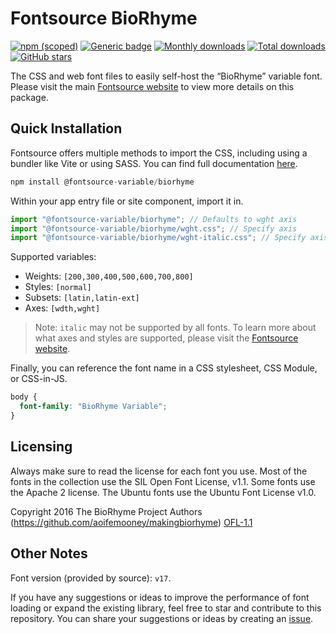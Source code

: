 # Fontsource BioRhyme

[![npm (scoped)](https://img.shields.io/npm/v/@fontsource-variable/biorhyme?color=brightgreen)](https://www.npmjs.com/package/@fontsource-variable/biorhyme) [![Generic badge](https://img.shields.io/badge/fontsource-passing-brightgreen)](https://github.com/fontsource/fontsource) [![Monthly downloads](https://badgen.net/npm/dm/@fontsource-variable/biorhyme)](https://github.com/fontsource/fontsource) [![Total downloads](https://badgen.net/npm/dt/@fontsource-variable/biorhyme)](https://github.com/fontsource/fontsource) [![GitHub stars](https://img.shields.io/github/stars/fontsource/fontsource.svg?style=social&label=Star)](https://github.com/fontsource/fontsource/stargazers)

The CSS and web font files to easily self-host the “BioRhyme” variable font. Please visit the main [Fontsource website](https://fontsource.org/fonts/biorhyme) to view more details on this package.

## Quick Installation

Fontsource offers multiple methods to import the CSS, including using a bundler like Vite or using SASS. You can find full documentation [here](https://fontsource.org/docs/getting-started/introduction).

```javascript
npm install @fontsource-variable/biorhyme
```

Within your app entry file or site component, import it in.

```javascript
import "@fontsource-variable/biorhyme"; // Defaults to wght axis
import "@fontsource-variable/biorhyme/wght.css"; // Specify axis
import "@fontsource-variable/biorhyme/wght-italic.css"; // Specify axis and style
```

Supported variables:
- Weights: `[200,300,400,500,600,700,800]`
- Styles: `[normal]`
- Subsets: `[latin,latin-ext]`
- Axes: `[wdth,wght]`

> Note: `italic` may not be supported by all fonts. To learn more about what axes and styles are supported, please visit the [Fontsource website](https://fontsource.org/fonts/biorhyme).

Finally, you can reference the font name in a CSS stylesheet, CSS Module, or CSS-in-JS.

```css
body {
  font-family: "BioRhyme Variable";
}
```

## Licensing
Always make sure to read the license for each font you use. Most of the fonts in the collection use the SIL Open Font License, v1.1. Some fonts use the Apache 2 license. The Ubuntu fonts use the Ubuntu Font License v1.0.

Copyright 2016 The BioRhyme Project Authors (https://github.com/aoifemooney/makingbiorhyme)
[OFL-1.1](https://openfontlicense.org)

## Other Notes
Font version (provided by source): `v17`.

If you have any suggestions or ideas to improve the performance of font loading or expand the existing library, feel free to star and contribute to this repository. You can share your suggestions or ideas by creating an [issue](https://github.com/fontsource/fontsource/issues).